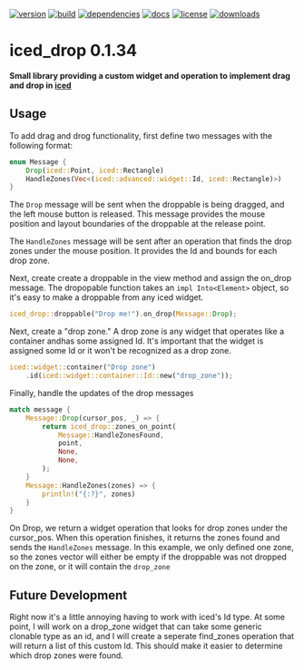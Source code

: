 [![version](https://img.shields.io/crates/v/iced_drop.svg)](https://crates.io/crates/iced_drop)
[![build](https://github.com/pepa65/iced_drop/actions/workflows/ci.yml/badge.svg)](https://github.com/pepa65/iced_drop/actions/workflows/ci.yml)
[![dependencies](https://deps.rs/repo/github/pepa65/iced_drop/status.svg)](https://deps.rs/repo/github/pepa65/iced_drop)
[![docs](https://img.shields.io/badge/docs-iced__drop-blue.svg)](https://docs.rs/crate/iced_drop/latest)
[![license](https://img.shields.io/badge/License-MIT-blue.svg)](https://github.com/pepa65/iced_drop/blob/main/LICENSE)
[![downloads](https://img.shields.io/crates/d/iced_drop.svg)](https://crates.io/crates/iced_drop)

# iced_drop 0.1.34

**Small library providing a custom widget and operation to implement drag and drop in [iced](https://github.com/iced-rs/iced/tree/master)**

## Usage
To add drag and drog functionality, first define two messages with the following format:
```rust
enum Message {
	Drop(iced::Point, iced::Rectangle)
	HandleZones(Vec<(iced::advanced::widget::Id, iced::Rectangle)>)
}
```

The `Drop` message will be sent when the droppable is being dragged, and the left mouse button is released. This message provides the mouse position and layout boundaries of the droppable at the release point.

The `HandleZones` message will be sent after an operation that finds the drop zones under the mouse position. It provides the Id and bounds for each drop zone.

Next, create create a droppable in the view method and assign the on_drop message. The dropopable function takes an `impl Into<Element>` object, so it's easy to make a droppable from any iced widget.

```rust
iced_drop::droppable("Drop me!").on_drop(Message::Drop);
```

Next, create a "drop zone." A drop zone is any widget that operates like a container andhas some assigned Id. It's important that the widget is assigned some Id or it won't be recognized as a drop zone.

```rust
iced::widget::container("Drop zone")
	.id(iced::widget::container::Id::new("drop_zone"));
```

Finally, handle the updates of the drop messages

```rust
match message {
	Message::Drop(cursor_pos, _) => {
		return iced_drop::zones_on_point(
			Message::HandleZonesFound,
			point,
			None,
			None,
		);
	}
	Message::HandleZones(zones) => {
		println!("{:?}", zones)
	}
}
```

On Drop, we return a widget operation that looks for drop zones under the cursor_pos. When this operation finishes, it returns the zones found and sends the `HandleZones` message. In this example, we only defined one zone, so the zones vector will either be empty if the droppable was not dropped on the zone, or it will contain the `drop_zone`

## Future Development
Right now it's a little annoying having to work with iced's Id type. At some point, I will work on a drop_zone widget that can take some generic clonable type as an id, and I will create a seperate find_zones operation that will return a list of this custom Id. This should make it easier to determine which drop zones were found.
